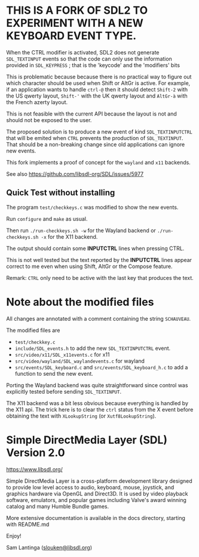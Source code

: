 
# THIS IS A FORK OF SDL2 TO EXPERIMENT WITH A NEW KEYBOARD EVENT TYPE.

When the CTRL modifier is activated, SDL2 does not generate `SDL_TEXTINPUT` events 
so that the code can only use the information provided in `SDL_KEYPRESS` ;
that is the 'keycode' and the 'modifiers' bits

This is problematic because because there is no practical way to figure out which 
character should be used when Shift or AltGr is active. For example, if an application 
wants to handle `ctrl-@` then it should detect `Shift-2` with the US qwerty layout, 
`Shift-'` with the UK qwerty layout and `AltGr-à` with the French azerty layout.

This is not feasible with the current API because the layout is not and should not 
be exposed to the user.

The proposed solution is to produce a new event of kind `SDL_TEXTINPUTCTRL` that 
will be emited when `CTRL` prevents the production of `SDL_TEXTINPUT`. That should be
a non-breaking change since old applications can ignore new events.

This fork implements a proof of concept for the `wayland` and `x11` backends.

See also https://github.com/libsdl-org/SDL/issues/5977


## Quick Test without installing

The program `test/checkkeys.c` was modified to show the new events. 

Run `configure` and `make` as usual. 

Then run `./run-checkkeys.sh -w` for the Wayland backend or `./run-checkkeys.sh -x` for 
the X11 backend.

The output should contain some **INPUTCTRL** lines when pressing CTRL.

This is not well tested but the text reported by the **INPUTCTRL** lines 
appear correct to me even when using Shift, AltGr or the Compose feature.

Remark: `CTRL` only need to be active with the last key that produces the text.

# Note about the modified files

All changes are annotated with a comment containing the 
string `SCHAUVEAU`.

The modified files are 
- `test/checkkey.c`
- `include/SDL_events.h` to add the new `SDL_TEXTINPUTCTRL` event.
- `src/video/x11/SDL_x11events.c` for x11
- `src/video/wayland/SDL_waylandevents.c` for wayland
- `src/events/SDL_keyboard.c` and `src/events/SDL_keyboard_h.c` to add 
   a function to send the new event.

Porting the Wayland backend was quite straightforward since control was
explicitly tested before sending `SDL_TEXTINPUT`.

The X11 backend was a bit less obvious because everything is handled by the
X11 api.  The trick here is to clear the `ctrl` status from the X event 
before obtaining the text with `XLookupString` (or `Xutf8LookupString`).



# Simple DirectMedia Layer (SDL) Version 2.0

https://www.libsdl.org/

Simple DirectMedia Layer is a cross-platform development library designed
to provide low level access to audio, keyboard, mouse, joystick, and graphics
hardware via OpenGL and Direct3D. It is used by video playback software,
emulators, and popular games including Valve's award winning catalog
and many Humble Bundle games.

More extensive documentation is available in the docs directory, starting
with README.md

Enjoy!

Sam Lantinga (slouken@libsdl.org)
